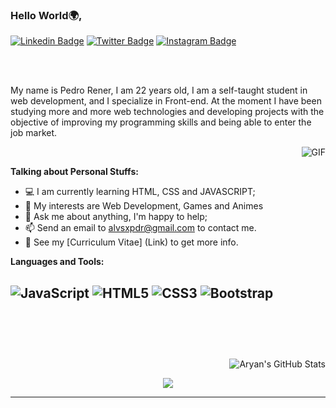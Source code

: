 ### Hello World🌍,

[![Linkedin Badge](https://img.shields.io/badge/-pedrorener-blue?style=flat&logo=Linkedin&logoColor=white&link=https://www.linkedin.com/in/pedrorener/)](https://www.linkedin.com/in/pedrorener/)
[![Twitter Badge](https://img.shields.io/badge/-@Alvsxpdr-1ca0f1?style=flat&labelColor=1ca0f1&logo=twitter&logoColor=white&link=https://twitter.com/Alvsxpdr)](https://twitter.com/Alvsxpdr)
[![Instagram Badge](https://img.shields.io/badge/-@alvesxpdr-purple?style=flat&logo=instagram&logoColor=white&link=https://www.instagram.com/alvesxpdr/)](https://www.instagram.com/alvesxpdr/)

<br />
<br />

My name is Pedro Rener, I am 22 years old, I am a self-taught student in web development, and I specialize in Front-end. At the moment I have been studying more and more web technologies and developing projects with the objective of improving my programming skills and being able to enter the job market.

  <img align="right" alt="GIF" src="https://i.pinimg.com/originals/e4/26/70/e426702edf874b181aced1e2fa5c6cde.gif" />
<br>

**Talking about Personal Stuffs:**

- 💻 I am currently learning HTML, CSS and JAVASCRIPT;
- 🤔 My interests are Web Development, Games and Animes
- 💬 Ask me about anything, I'm happy to help;
- 📫 Send an email to alvsxpdr@gmail.com to contact me.
- 📝 See my [Curriculum Vitae] (Link) to get more info.

**Languages and Tools:**  

![JavaScript](https://img.shields.io/badge/-JavaScript-black?style=flat&logo=javascript&link=https://github.com/BRdhanani)
![HTML5](https://img.shields.io/badge/-HTML5-E34F26?style=flat&logo=html5&logoColor=white&link=https://github.com/BRdhanani)
![CSS3](https://img.shields.io/badge/-CSS3-1572B6?style=flat&logo=css3&link=https://github.com/BRdhanani)
![Bootstrap](https://img.shields.io/badge/-Bootstrap-563D7C?style=flat&logo=bootstrap&link=https://github.com/BRdhanani)
<br>
<br>
<br>
<br>
-----
  <p align="right">
<img src="https://github-readme-stats.vercel.app/api?username=aryanc55&&show_icons=true&theme=radical&line_height=27&v=5" alt="Aryan's GitHub Stats" />
    <p align="center">
<img src="https://github-readme-stats.vercel.app/api/top-langs/?username=aryanc55&theme=radical&layout=compact" />
  
-----
<!--
**pedro-rener/pedro-rener** is a ✨ _special_ ✨ repository because its `README.md` (this file) appears on your GitHub profile.
